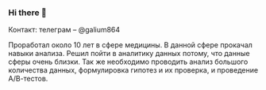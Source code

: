 ### Hi there 👋

Контакт: телеграм – @galium864


Проработал около 10 лет в сфере медицины. В данной сфере 
прокачал навыки анализа. 
Решил пойти в аналитику данных потому, что данные сферы 
очень близки. Так же необходимо проводить анализ большого 
количества данных, формулировка гипотез и их проверка, и 
проведение А/В-тестов. 

